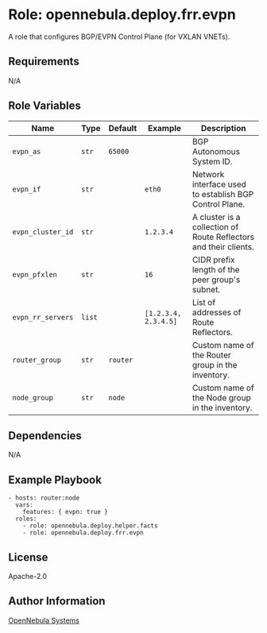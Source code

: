 Role: opennebula.deploy.frr.evpn
================================

A role that configures BGP/EVPN Control Plane (for VXLAN VNETs).

Requirements
------------

N/A

Role Variables
--------------

| Name              | Type   | Default  | Example              | Description                                                      |
|-------------------|--------|----------|----------------------|------------------------------------------------------------------|
| `evpn_as`         | `str`  | `65000`  |                      | BGP Autonomous System ID.                                        |
| `evpn_if`         | `str`  |          | `eth0`               | Network interface used to establish BGP Control Plane.           |
| `evpn_cluster_id` | `str`  |          | `1.2.3.4`            | A cluster is a collection of Route Reflectors and their clients. |
| `evpn_pfxlen`     | `str`  |          | `16`                 | CIDR prefix length of the peer group's subnet.                   |
| `evpn_rr_servers` | `list` |          | `[1.2.3.4, 2.3.4.5]` | List of addresses of Route Reflectors.                           |
| `router_group`    | `str`  | `router` |                      | Custom name of the Router group in the inventory.                |
| `node_group`      | `str`  | `node`   |                      | Custom name of the Node group in the inventory.                  |

Dependencies
------------

N/A

Example Playbook
----------------

    - hosts: router:node
      vars:
        features: { evpn: true }
      roles:
        - role: opennebula.deploy.helper.facts
        - role: opennebula.deploy.frr.evpn

License
-------

Apache-2.0

Author Information
------------------

[OpenNebula Systems](https://opennebula.io/)
